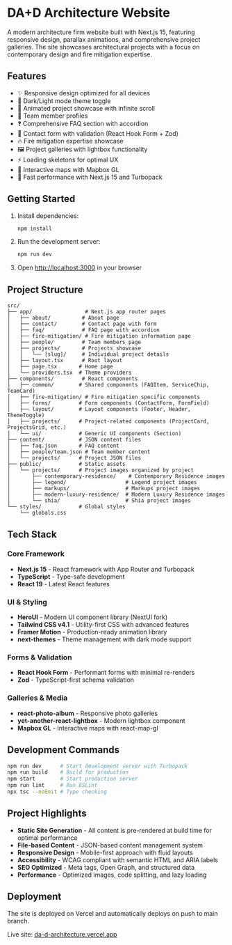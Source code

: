 # DA+D Architecture Website

A modern architecture firm website built with Next.js 15, featuring responsive design, parallax animations, and comprehensive project galleries. The site showcases architectural projects with a focus on contemporary design and fire mitigation expertise.

## Features

- ✨ Responsive design optimized for all devices
- 🌙 Dark/Light mode theme toggle
- 🎨 Animated project showcase with infinite scroll
- 👥 Team member profiles
- ❓ Comprehensive FAQ section with accordion
- 📧 Contact form with validation (React Hook Form + Zod)
- 🔥 Fire mitigation expertise showcase
- 🖼️ Project galleries with lightbox functionality
- ⚡ Loading skeletons for optimal UX
- 📍 Interactive maps with Mapbox GL
- 🚀 Fast performance with Next.js 15 and Turbopack

## Getting Started

1. Install dependencies:
   ```bash
   npm install
   ```

2. Run the development server:
   ```bash
   npm run dev
   ```

3. Open [http://localhost:3000](http://localhost:3000) in your browser

## Project Structure

```
src/
├── app/                 # Next.js app router pages
│   ├── about/          # About page
│   ├── contact/        # Contact page with form
│   ├── faq/            # FAQ page with accordion
│   ├── fire-mitigation/ # Fire mitigation information page
│   ├── people/         # Team members page
│   ├── projects/       # Projects showcase
│   │   └── [slug]/     # Individual project details
│   ├── layout.tsx      # Root layout
│   ├── page.tsx       # Home page
│   └── providers.tsx  # Theme providers
├── components/         # React components
│   ├── common/        # Shared components (FAQItem, ServiceChip, TeamCard)
│   ├── fire-mitigation/ # Fire mitigation specific components
│   ├── forms/         # Form components (ContactForm, FormField)
│   ├── layout/        # Layout components (Footer, Header, ThemeToggle)
│   ├── projects/      # Project-related components (ProjectCard, ProjectsGrid, etc.)
│   └── ui/            # Generic UI components (Section)
├── content/           # JSON content files
│   ├── faq.json       # FAQ content
│   ├── people/team.json # Team member content
│   └── projects/      # Project JSON files
├── public/            # Static assets
│   └── projects/      # Project images organized by project
│       ├── contemporary-residence/    # Contemporary Residence images
│       ├── legend/                   # Legend project images
│       ├── markups/                  # Markups project images
│       ├── modern-luxury-residence/  # Modern Luxury Residence images
│       └── shia/                     # Shia project images
└── styles/            # Global styles
    └── globals.css
```

## Tech Stack

### Core Framework
- **Next.js 15** - React framework with App Router and Turbopack
- **TypeScript** - Type-safe development
- **React 19** - Latest React features

### UI & Styling
- **HeroUI** - Modern UI component library (NextUI fork)
- **Tailwind CSS v4.1** - Utility-first CSS with advanced features
- **Framer Motion** - Production-ready animation library
- **next-themes** - Theme management with dark mode support

### Forms & Validation
- **React Hook Form** - Performant forms with minimal re-renders
- **Zod** - TypeScript-first schema validation

### Galleries & Media
- **react-photo-album** - Responsive photo galleries
- **yet-another-react-lightbox** - Modern lightbox component
- **Mapbox GL** - Interactive maps with react-map-gl

## Development Commands

```bash
npm run dev      # Start development server with Turbopack
npm run build    # Build for production
npm start        # Start production server
npm run lint     # Run ESLint
npx tsc --noEmit # Type checking
```

## Project Highlights

- **Static Site Generation** - All content is pre-rendered at build time for optimal performance
- **File-based Content** - JSON-based content management system
- **Responsive Design** - Mobile-first approach with fluid layouts
- **Accessibility** - WCAG compliant with semantic HTML and ARIA labels
- **SEO Optimized** - Meta tags, Open Graph, and structured data
- **Performance** - Optimized images, code splitting, and lazy loading

## Deployment

The site is deployed on Vercel and automatically deploys on push to main branch.

Live site: [da-d-architecture.vercel.app](https://da-d-architecture.vercel.app)
